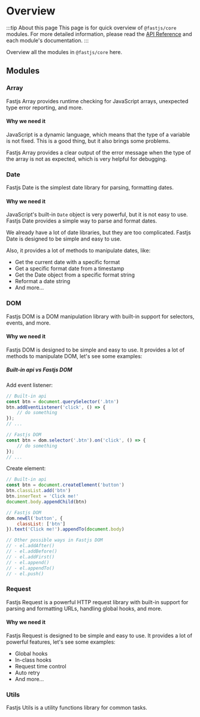 # Overview

:::tip About this page
This page is for quick overview of `@fastjs/core` modules. For more detailed information, please read the [API Reference](/api/) and each module's documentation.
:::

Overview all the modules in `@fastjs/core` here.

[//]: # (## Exports)

[//]: # ()
[//]: # (`@fastjs/core` exports these modules:)

[//]: # ()
[//]: # (- `array` - Runtime checking for JavaScript arrays, unexpected type error reporting, and more.)

[//]: # (- `date` - Simplest date library for parsing, formatting dates.)

[//]: # (- `dom` - DOM manipulation library with built-in support for selectors, events, and more.)

[//]: # (- `request` - Powerful HTTP request library with built-in support for parsing and formatting URLs, handling global hooks, and more.)

[//]: # (- `utils` - Utility functions for common tasks.)

## Modules

### Array

Fastjs Array provides runtime checking for JavaScript arrays, unexpected type error reporting, and more.

#### Why we need it

JavaScript is a dynamic language, which means that the type of a variable is not fixed. This is a good thing, but it also brings some problems.

Fastjs Array provides a clear output of the error message when the type of the array is not as expected, which is very helpful for debugging.

### Date

Fastjs Date is the simplest date library for parsing, formatting dates.

#### Why we need it

JavaScript's built-in `Date` object is very powerful, but it is not easy to use. Fastjs Date provides a simple way to parse and format dates.

We already have a lot of date libraries, but they are too complicated. Fastjs Date is designed to be simple and easy to use.

Also, it provides a lot of methods to manipulate dates, like:
- Get the current date with a specific format
- Get a specific format date from a timestamp
- Get the Date object from a specific format string
- Reformat a date string
- And more...

### DOM

Fastjs DOM is a DOM manipulation library with built-in support for selectors, events, and more.

#### Why we need it

Fastjs DOM is designed to be simple and easy to use. It provides a lot of methods to manipulate DOM, let's see some examples:

##### Built-in api vs Fastjs DOM

Add event listener:

```js
// Built-in api
const btn = document.querySelector('.btn')
btn.addEventListener('click', () => {
    // do something
});
// ...

// Fastjs DOM
const btn = dom.selector('.btn').on('click', () => {
    // do something
});
// ...
```

Create element:

```js
// Built-in api
const btn = document.createElement('button')
btn.classList.add('btn')
btn.innerText = 'Click me!'
document.body.appendChild(btn)

// Fastjs DOM
dom.newEl('button', {
    classList: ['btn']
}).text('Click me!').appendTo(document.body)

// Other possible ways in Fastjs DOM
// - el.addAfter()
// - el.addBefore()
// - el.addFirst()
// - el.append()
// - el.appendTo()
// - el.push()
```

### Request

Fastjs Request is a powerful HTTP request library with built-in support for parsing and formatting URLs, handling global hooks, and more.

#### Why we need it

Fastjs Request is designed to be simple and easy to use. It provides a lot of powerful features, let's see some examples:
- Global hooks
- In-class hooks
- Request time control
- Auto retry
- And more...

### Utils

Fastjs Utils is a utility functions library for common tasks.